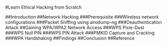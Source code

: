 #Learn Ethical Hacking from Scratch

##Introduction 
##Network Hacking 
###Prerequisite
###Wireless network configurations 
###Packet Sniffing using airodump-ng
###Deauthentication Attack 
##Gaining WPA/WPA2 Network Access 
###WPS Pixie-Dust
###WPS Null PIN
###WPS PIN Attack 
###PMKID Capture and Cracking
###WPA Handshaking 
##Findings 
##Conclusion 
##Reference 
